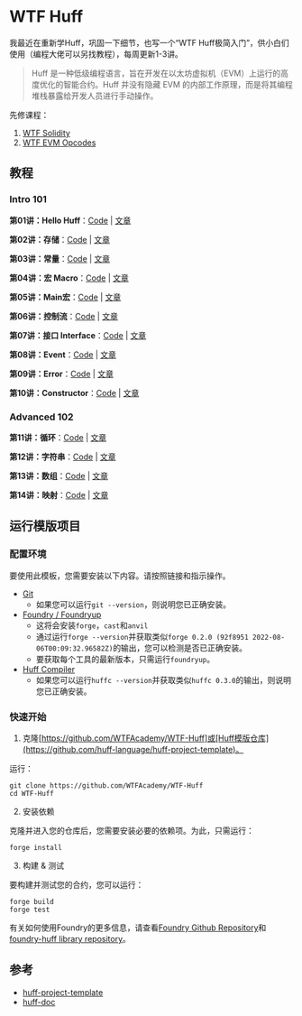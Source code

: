 # WTF Huff

我最近在重新学Huff，巩固一下细节，也写一个“WTF Huff极简入门”，供小白们使用（编程大佬可以另找教程），每周更新1-3讲。

> Huff 是一种低级编程语言，旨在开发在以太坊虚拟机（EVM）上运行的高度优化的智能合约。Huff 并没有隐藏 EVM 的内部工作原理，而是将其编程堆栈暴露给开发人员进行手动操作。

先修课程：
1. [WTF Solidity](https://github.com/AmazingAng/WTF-Solidity)
2. [WTF EVM Opcodes](https://github.com/WTFAcademy/WTF-EVM-Opcodes)

## 教程

### Intro 101

**第01讲：Hello Huff**：[Code](https://github.com/WTFAcademy/WTF-Huff/blob/main/src/SimpleStore.huff) | [文章](https://github.com/WTFAcademy/WTF-Huff/blob/main/tutorials/01_HelloHuff/readme.md) 

**第02讲：存储**：[Code](https://github.com/WTFAcademy/WTF-Huff/blob/main/src/02_Storage.huff) | [文章](https://github.com/WTFAcademy/WTF-Huff/blob/main/tutorials/02_Storage/readme.md) 

**第03讲：常量**：[Code](https://github.com/WTFAcademy/WTF-Huff/blob/main/src/03_Constant.huff) | [文章](https://github.com/WTFAcademy/WTF-Huff/blob/main/tutorials/03_Constant/readme.md) 

**第04讲：宏 Macro**：[Code](https://github.com/WTFAcademy/WTF-Huff/blob/main/src/04_Macro.huff) | [文章](https://github.com/WTFAcademy/WTF-Huff/blob/main/tutorials/04_Macro/readme.md) 

**第05讲：Main宏**：[Code](https://github.com/WTFAcademy/WTF-Huff/blob/main/src/05_Main.huff) | [文章](https://github.com/WTFAcademy/WTF-Huff/blob/main/tutorials/05_Main/readme.md) 

**第06讲：控制流**：[Code](https://github.com/WTFAcademy/WTF-Huff/blob/main/src/06_ControlFlow.huff) | [文章](https://github.com/WTFAcademy/WTF-Huff/blob/main/tutorials/06_ControlFlow/readme.md) 

**第07讲：接口 Interface**：[Code](https://github.com/WTFAcademy/WTF-Huff/blob/main/src/07_Interface.huff) | [文章](https://github.com/WTFAcademy/WTF-Huff/blob/main/tutorials/07_Interface/readme.md) 

**第08讲：Event**：[Code](https://github.com/WTFAcademy/WTF-Huff/blob/main/src/08_Event.huff) | [文章](https://github.com/WTFAcademy/WTF-Huff/blob/main/tutorials/08_Event/readme.md) 

**第09讲：Error**：[Code](https://github.com/WTFAcademy/WTF-Huff/blob/main/src/09_Error.huff) | [文章](https://github.com/WTFAcademy/WTF-Huff/blob/main/tutorials/09_Error/readme.md) 

**第10讲：Constructor**：[Code](https://github.com/WTFAcademy/WTF-Huff/blob/main/src/10_Constructor.huff) | [文章](https://github.com/WTFAcademy/WTF-Huff/blob/main/tutorials/10_Constructor/readme.md) 

### Advanced 102

**第11讲：循环**：[Code](https://github.com/WTFAcademy/WTF-Huff/blob/main/src/11_Loop.huff) | [文章](https://github.com/WTFAcademy/WTF-Huff/blob/main/tutorials/11_Loop/readme.md) 

**第12讲：字符串**：[Code](https://github.com/WTFAcademy/WTF-Huff/blob/main/src/12_String.huff) | [文章](https://github.com/WTFAcademy/WTF-Huff/blob/main/tutorials/12_String/readme.md) 

**第13讲：数组**：[Code](https://github.com/WTFAcademy/WTF-Huff/blob/main/src/13_Array.huff) | [文章](https://github.com/WTFAcademy/WTF-Huff/blob/main/tutorials/13_Array/readme.md) 

**第14讲：映射**：[Code](https://github.com/WTFAcademy/WTF-Huff/blob/main/src/14_Mapping.huff) | [文章](https://github.com/WTFAcademy/WTF-Huff/blob/main/tutorials/14_Mapping/readme.md) 

## 运行模版项目

### 配置环境

要使用此模板，您需要安装以下内容。请按照链接和指示操作。

- [Git](https://git-scm.com/book/en/v2/Getting-Started-Installing-Git)  
    - 如果您可以运行`git --version`，则说明您已正确安装。
- [Foundry / Foundryup](https://github.com/gakonst/foundry)
    - 这将会安装`forge`，`cast`和`anvil`
    - 通过运行`forge --version`并获取类似`forge 0.2.0 (92f8951 2022-08-06T00:09:32.96582Z)`的输出，您可以检测是否已正确安装。
    - 要获取每个工具的最新版本，只需运行`foundryup`。
- [Huff Compiler](https://docs.huff.sh/get-started/installing/)
    - 如果您可以运行`huffc --version`并获取类似`huffc 0.3.0`的输出，则说明您已正确安装。

### 快速开始

1. 克隆[https://github.com/WTFAcademy/WTF-Huff]或[Huff模版仓库](https://github.com/huff-language/huff-project-template)。

运行：

```
git clone https://github.com/WTFAcademy/WTF-Huff
cd WTF-Huff
```

2. 安装依赖

克隆并进入您的仓库后，您需要安装必要的依赖项。为此，只需运行：

```shell
forge install
```

3. 构建 & 测试

要构建并测试您的合约，您可以运行：

```shell
forge build
forge test
```

有关如何使用Foundry的更多信息，请查看[Foundry Github Repository](https://github.com/foundry-rs/foundry/tree/master/forge)和[foundry-huff library repository](https://github.com/huff-language/foundry-huff)。

## 参考

- [huff-project-template](https://github.com/huff-language/huff-project-template)
- [huff-doc](https://docs.huff.sh/)